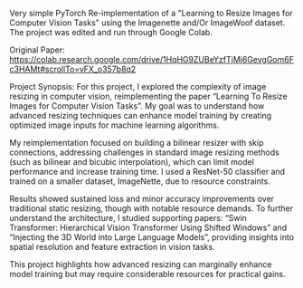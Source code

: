 Very simple PyTorch Re-implementation of a  "Learning to Resize Images for Computer Vision Tasks" using the Imagenette and/Or ImageWoof dataset. The project was edited and run through Google Colab.


Original Paper: https://colab.research.google.com/drive/1HqHG9ZUBeYzfTjMj6GevgGom6Fc3HAMt#scrollTo=vFX_o357b8q2

Project Synopsis:
For this project, I explored the complexity of image resizing in computer vision, reimplementing the paper “Learning To Resize Images for Computer Vision Tasks”. My goal was to understand how advanced resizing techniques can enhance model training by creating optimized image inputs for machine learning algorithms.

My reimplementation focused on building a bilinear resizer with skip connections, addressing challenges in standard image resizing methods (such as bilinear and bicubic interpolation), which can limit model performance and increase training time. I used a ResNet-50 classifier and trained on a smaller dataset, ImageNette, due to resource constraints.

Results showed sustained loss and minor accuracy improvements over traditional static resizing, though with notable resource demands. To further understand the architecture, I studied supporting papers: “Swin Transformer: Hierarchical Vision Transformer Using Shifted Windows” and “Injecting the 3D World into Large Language Models”, providing insights into spatial resolution and feature extraction in vision tasks.

This project highlights how advanced resizing can marginally enhance model training but may require considerable resources for practical gains.
